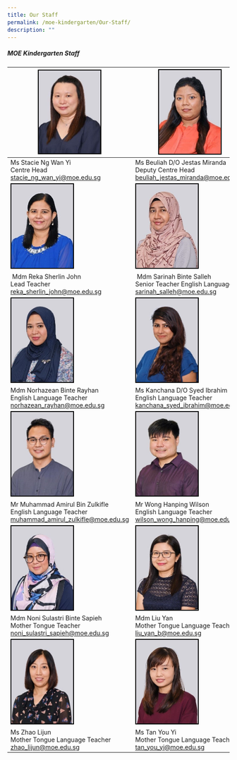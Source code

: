 ```yaml
---
title: Our Staff
permalink: /moe-kindergarten/Our-Staff/
description: ""
---
```

##### MOE Kindergarten Staff
| <img style="width:140px; height:236; border:2px double black" src="/images/MOE%20Kindergarten/Our%20Staff/Stacie_2.jpeg">| <img style="border:2px double black; width:140px; height:190px;" src="/images/MOE%20Kindergarten/Our%20Staff/S3.jpg">|<img style="border:2px double black; width:140px; height:190px;" src="/images/MOE%20Kindergarten/Our%20Staff/S6.jpg"> |
| -------- | -------- | -------- |
|Ms Stacie Ng Wan Yi <br> Centre Head<br><a href="mailto:stacie_ng_wan_yi@moe.edu.sg" target="_blank">stacie_ng_wan_yi@moe.edu.sg</a> | Ms Beuliah D/O Jestas Miranda <br> Deputy Centre Head <br><a href="mailto:beuliah_jestas_miranda@moe.edu.sg" target="_blank"> beuliah_jestas_miranda@moe.edu.sg</a> | Mdm Zhang Rui <br> Snr Teacher Chinese Langauge <br><a href="mailto:zhang_rui_a@moe.edu.sg" >zhang_rui_a@moe.edu.sg </a>
| <img style="border:2px double black; width:140px; height:190px;" src="/images/MOE%20Kindergarten/Our%20Staff/S4.jpg"> |  <img style="border:2px double black; width:140px; height:190px;" src="/images/MOE%20Kindergarten/Our%20Staff/S5.jpg">|<img style="border:2px double black; width:140px; height:190px;" src="/images/MOE%20Kindergarten/Our%20Staff/S7.jpg"> |
| Mdm Reka Sherlin John <br> Lead Teacher <br><a href="mailto:reka_sherlin_john@moe.edu.sg" >reka_sherlin_john@moe.edu.sg</a>  | Mdm Sarinah Binte Salleh<br> Senior Teacher English Language <br><a href="mailto:sarinah_salleh@moe.edu.sg " >sarinah_salleh@moe.edu.sg</a> |  Ms Nurfarha Begum Binti Naina Mohamed <br> English Language Teacher<br> <a href="mailto:nurfarha_begum_naina_mohamed@moe.edu.sg" target="_blank">nurfarha_begum_naina_mohamed@moe.edu.sg </a> | 
|<img style="border:2px double black; width:140px; height:190px" src="/images/MOE%20Kindergarten/Our%20Staff/S8.jpg"> | <img style="border:2px double black; width:140px; height:190px;" src="/images/MOE%20Kindergarten/Our%20Staff/S9.jpg"> | <img style="border:2px double black; width:140px; height:190px;" src="/images/MOE%20Kindergarten/Our%20Staff/S10.jpg">  |
| Mdm Norhazean Binte Rayhan <br> English Language Teacher <a href="mailto:norhazean_rayhan@moe.edu.sg" target="_blank">norhazean_rayhan@moe.edu.sg</a>|Ms Kanchana D/O Syed Ibrahim <br> English Language Teacher <br><a href="mailto:kanchana_syed_ibrahim@moe.edu.sg" target="_blank">kanchana_syed_ibrahim@moe.edu.sg</a> | Ms Long Zhi Qi, Gilda </a><br> English Language Teacher <br><a href="mailto:long_zhi_qi_gilda@moe.edu.sg" target="_blank"> long_zhi_qi@moe.edu.sg </a>
| <img style="border:2px double black;  width:140px; height:190px;" src="/images/MOE%20Kindergarten/Our%20Staff/S11.jpg"> | <img style="border:2px double black; width:140px; height:190px;" src="/images/MOE%20Kindergarten/Our%20Staff/S12.jpg"> | <img style="border:2px double black; width:140px; height:190px;" src="/images/MOE%20Kindergarten/Our%20Staff/S13.jpg">|
| Mr Muhammad Amirul Bin Zulkifle <br> English Language Teacher <br><a href="mailto:muhammad_amirul_zulkifle@moe.edu.sg" target="_blank">muhammad_amirul_zulkifle@moe.edu.sg </a>|Mr Wong Hanping Wilson <br> English Language Teacher<br><a href="mailto:wilson_wong_hanping@moe.edu.sg" target="_blank">wilson_wong_hanping@moe.edu.sg</a> |Ms Ng Siew Cheng </a><br> English Language Teacher <br><a href="mailto:ng_siew_cheng@moe.edu.sg">ng_siew_cheng@moe.edu.sg</a> |
| <img style="border:2px double black; width:140px; height:190px;" src="/images/MOE%20Kindergarten/Our%20Staff/S14.jpg"> | <img style="border:2px double black; width:140px; height:190px" src="/images/MOE%20Kindergarten/Our%20Staff/S19.jpg">| <img style="border:2px double black; width:140px; height:190px;" src="/images/MOE%20Kindergarten/Our%20Staff/S15.jpg"> |
|Mdm Noni Sulastri Binte Sapieh <br> Mother Tongue Teacher<br><a href="mailto:noni_sulastri_sapieh@moe.edu.sg">noni_sulastri_sapieh@moe.edu.sg |Mdm Liu Yan<br> Mother Tongue Language Teacher <br><a href="mailto:liu_yan_b@moe.edu.sg">liu_yan_b@moe.edu.sg </a>  |  Mdm Zhang Yuhui<br> Mother Tonngue Language Teacher <br><a href="mailto:zhang_yuhui@moe.edu.sg" target="_blank">zhang_yuhui@moe.edu.sg</a> |
| <img style="border:2px double black; width:140px; height:190px;" src="/images/MOE%20Kindergarten/Our%20Staff/S16.jpg"> | <img style="border:2px double black; width:140px; height:190px;" src="/images/MOE%20Kindergarten/Our%20Staff/S17.jpg"> | <img style="border:2px double black; width:140px; height:190px;" src="/images/MOE%20Kindergarten/Our%20Staff/S18.jpg"> | 
|  Ms Zhao Lijun<br> Mother Tongue Language Teacher <br><a href="mailto:zhao_lijun@moe.edu.sg">zhao_lijun@moe.edu.sg</a> | Ms Tan You Yi <br> Mother Tongue Language Teacher<br><a href="mailto:atn_you_yi@moe.edu.sg">tan_you_yi@moe.edu.sg |  Ms Li Ling<br> Mother Tongue Language Teacher <br><a href="mailto:li_ling@moe.edu.sg" target="_blank">li_ling@moe.edu.sg</a> |